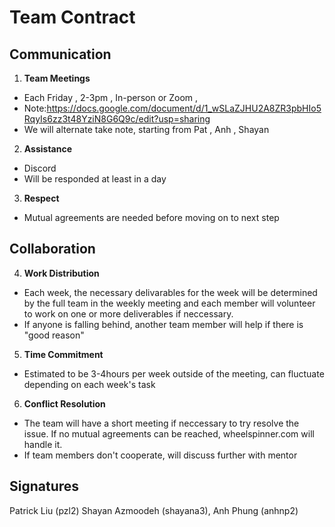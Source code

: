# Team Contract

## Communication
1. **Team Meetings** 
- Each Friday , 2-3pm , In-person or Zoom , 
- Note:https://docs.google.com/document/d/1_wSLaZJHU2A8ZR3pbHIo5RqyIs6zz3t48YziN8G6Q9c/edit?usp=sharing
- We will alternate take note, starting from Pat , Anh , Shayan
2. **Assistance** 
- Discord
- Will be responded at least in a day
3. **Respect** 
- Mutual agreements are needed before moving on to next step
## Collaboration

4. **Work Distribution** 
- Each week, the necessary delivarables for the week will be determined by the full team in the weekly meeting and each member will volunteer to work on one or more deliverables if neccessary.
- If anyone is falling behind, another team member will help if there is "good reason"
5. **Time Commitment** 
- Estimated to be 3-4hours per week outside of the meeting, can fluctuate depending on each week's task
6. **Conflict Resolution** 
- The team will have a short meeting if neccessary to try resolve the issue. If no mutual agreements can be reached, wheelspinner.com will handle it. 
- If team members don't cooperate, will discuss further with mentor
## Signatures
Patrick Liu (pzl2) Shayan Azmoodeh (shayana3), Anh Phung (anhnp2)
